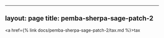 ----
layout: page
title: pemba-sherpa-sage-patch-2
---
<a href={% link docs/pemba-sherpa-sage-patch-2/tax.md %}>tax</a>
